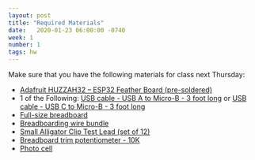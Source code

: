 ```yaml
---
layout: post
title: "Required Materials"
date:   2020-01-23 06:00:00 -0740
week: 1
number: 1
tags: hw
---
```


Make sure that you have the following materials for class next Thursday:

* [Adafruit HUZZAH32 – ESP32 Feather Board (pre-soldered)](https://www.adafruit.com/product/3591)
* 1 of the Following: [USB cable - USB A to Micro-B - 3 foot long](https://www.adafruit.com/product/592) or [USB cable - USB C to Micro-B - 3 foot long](https://www.amazon.com/Cable-Matters-Micro-Braided-Jacket/dp/B00UUBRX0Y)
* [Full-size breadboard](https://www.adafruit.com/product/239)
* [Breadboarding wire bundle](https://www.adafruit.com/product/153)
* [Small Alligator Clip Test Lead (set of 12)](https://www.adafruit.com/product/1008)
* [Breadboard trim potentiometer - 10K](https://www.adafruit.com/product/356)
* [Photo cell](https://www.adafruit.com/product/161)
